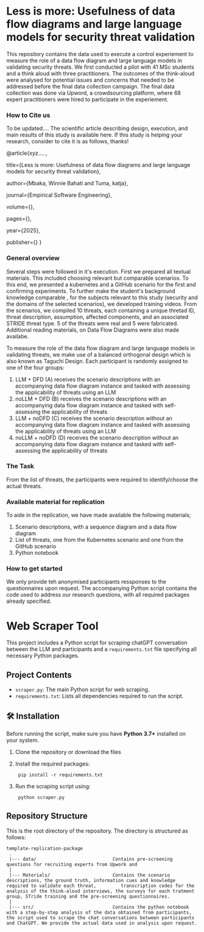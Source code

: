 # Less is more: Usefulness of data flow diagrams and large language models for security threat validation
This repository contains the data used to execute a control experiement to measure the role of a data flow diagram and large language models in validating security threats. We first conducted a pilot with 41 MSc students and a think aloud with three practitioners. The outcomes of the think-aloud were analysed for potential issues and concerns that needed to be addressed before the final data collection campaign. The final data collection was done via Upword, a crowdsourcing platform, where 68 expert practitioners were hired to participate in the experiement.

### How to Cite us
To be updated....
The scientific article describing design, execution, and main results of this study is available here.
If this study is helping your research, consider to cite it is as follows, thanks!

@article{xyz.....,

  title={Less is more: Usefulness of data flow diagrams and large language models for security threat validation},
  
  author={Mbaka, Winnie Bahati and Tuma, katja},
  
  journal={Empirical Software Engineering},
  
  volume={},
  
  pages={},
  
  year={2025},
  
  publisher={}
}

### General overview
Several steps were followed in it's execution. 
First we prepared all textual materials. This included choosing relevant but comparable scenarios. To this end, we presented a kubernetes and a GitHub scenario for the first and confirming experiments. To further make the student's background knowledge comparable , for the subjects relevant to this study (security and the domains of the selected scenarios), we developed training videos.
From the scenarios, we compiled 10 threats, each containing a unique thretad ID, threat description, assumption, affected components, and an associated STRIDE threat type. 5 of the threats were real and 5 were fabricated.
Additional reading materials, on Data Flow Diagrams were also made availabe.

To measure the role of the data flow diagram and large language models in validating threats, we make use of a balanced orthogonal design which is also known as Taguchi Design. Each participant
is randomly assigned to one of the four groups:

1) LLM + DFD (A) receives the scenario descriptions with an accompanying data flow diagram instance and tasked with assessing the applicability of threats using an LLM
2) noLLM + DFD (B) receives the scenario descriptions with an accompanying data flow diagram instance and tasked with self-assessing the applicability of threats
3) LLM + noDFD (C) receives the scenario description without an accompanying data flow diagram instance and tasked with assessing the applicability of threats using an LLM
4) noLLM + noDFD (D) receives the scenario description without an accompanying data flow diagram instance and tasked with self-assessing the applicability of threats

### The Task
From the list of threats, the participants were required to identify/choose the actual threats.


### Available material for replication
To aide in the replication, we have made available the following materials;
1. Scenario descriptions, with a sequence diagram and a data flow diagram
2. List of threats, one from the Kubernetes scenario and one from the GitHub scenario
3. Python notebook


### How to get started
We only provide teh anonymised participants ressponses to the questionnaires upon request.
The accompanying Python script contains the code used to address our research questions, with all required packages already specified.

# Web Scraper Tool

This project includes a Python script for scraping chatGPT conversation between the LLM and participants and a `requirements.txt` file specifying all necessary Python packages.

## Project Contents

- `scraper.py`: The main Python script for web scraping.
- `requirements.txt`: Lists all dependencies required to run the script.

## 🛠️ Installation

Before running the script, make sure you have **Python 3.7+** installed on your system.

1. Clone the repository or download the files

2. Install the required packages:

        pip install -r requirements.txt

3. Run the scraping script using:
   
        python scraper.py




## Repository Structure
This is the root directory of the repository. The directory is structured as follows:

    template-replication-package
     .
     |--- data/                            Contains pre-screening questions for recruiting experts from Upwork and 
     |
     |--- Materials/                       Contains the scenario descriptions, the ground truth, information cues and knowledge required to validate each threat,         transcription codes for the analysis of the think-aloud interviews, the surveys for each tratment group, STride training and the pre-screening questionnaires.
     |
     |--- src/                             Contains the python notebook with a step-by-step analysis of the data obtained from participants, the script used to scrape the chat conversations between participants and ChatGPT. We provide the actual data used in analysis upon request. 
    
    
     
                         
  



